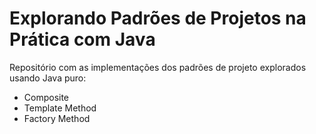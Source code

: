 # Explorando Padrões de Projetos na Prática com Java

Repositório com as implementações dos padrões de projeto explorados usando Java puro:
- Composite
- Template Method
- Factory Method
